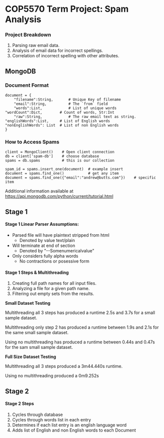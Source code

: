 # COP5570 Term Project: Spam Analysis

### Project Breakdown
1. Parsing raw email data.
2. Analysis of email data for incorrect spellings.
3. Correlation of incorrect spelling with other attributes.

## MongoDB

### Document Format
    document = {
        "filename":String,       # Unique Key of filename
        "email":String,          # The `from` field
        "words":List,            # List of unique words
	"wordCount":Dict,        # Count of words, Str:Int
        "raw":String,            # The raw email text as string.
	"englishWords":List,     # List of English words
	"nonEnglishWords": List  # List of non English words
    }

### How to Access Spams
    client = MongoClient()    # Open client connection
    db = client['spam-db']    # choose database
    spams = db.spams          # this is our collection

    spam_id = spams.insert_one(document)  # example insert
    document = spams.find_one()           # get any item
    document = spams.find_one({"email":"andrew@butts.com"})    # specific item

Additional information available at
https://api.mongodb.com/python/current/tutorial.html

## Stage 1

#### Stage 1 Linear Parser Assumptions:
- Parsed file will have plaintext stripped from html
   - Denoted by value text/plain
- Will terminate at end of section
   - Denoted by "--Somenumericalvalue"
- Only considers fully alpha words
   - No contractions or posessive form


#### Stage 1 Steps & Multithreading
1. Creating full path names for all input files.
2. Analyzing a file for a given path name.
3. Filtering out empty sets from the results.

**Small Dataset Testing**

Multithreading all 3 steps has produced a runtime 2.5s and 3.7s for a small
sample dataset.

Multithreading only step 2 has produced a runtime between 1.9s and 2.1s for
the same small sample dataset.

Using no multithreading has produced a runtime between 0.44s and 0.47s for
the sam small sample dataset.

**Full Size Dataset Testing**

Multithreading all 3 steps produced a 3m44.440s runtime.

Using no multithreading produced a 0m9.252s


## Stage 2

#### Stage 2 Steps
1. Cycles through database
2. Cycles through words list in each entry
3. Determines if each list entry is an english language word
4. Adds list of English and non English words to each Document

